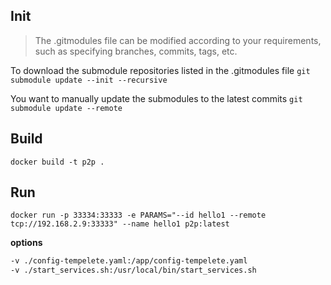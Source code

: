 
## Init

> The .gitmodules file can be modified according to your requirements, such as specifying branches, commits, tags, etc.

To download the submodule repositories listed in the .gitmodules file
`git submodule update --init --recursive`

You want to manually update the submodules to the latest commits
`git submodule update --remote`

## Build

`docker build -t p2p .`

## Run

`docker run -p 33334:33333 -e PARAMS="--id hello1 --remote tcp://192.168.2.9:33333" --name hello1 p2p:latest`

**options**
```sh
-v ./config-tempelete.yaml:/app/config-tempelete.yaml
-v ./start_services.sh:/usr/local/bin/start_services.sh
```
